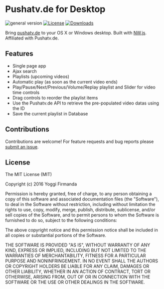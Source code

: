 # Pushatv.de for Desktop

![general version](http://img.shields.io/badge/version-0.1.2-green.svg)
[![License](http://img.shields.io/:license-mit-blue.svg)](http://doge.mit-license.org)
[![Downloads](https://img.shields.io/github/downloads/cescgie/nwjs-pushatvde/latest/total.svg)](https://github.com/cescgie/nwjs-pushatvde/releases/latest)

Bring [pushatv.de](http://pushatv.de) to your OS X or Windows desktop. Built with [NW.js](http://nwjs.io/). Affiliated with Pushatv.de.

## Features
* Single page app
* Ajax search
* Playlists (upcoming videos)
* Automatic play (as soon as the current video ends)
* Play/Pause/Next/Previous/Volume/Replay playlist and Slider for video time controls
* Drag controls to reorder the playlist items
* Use the Pushatv.de API to retrieve the pre-populated video datas using the ID
* Save the current playlist in Database

## Contributions

Contributions are welcome! For feature requests and bug reports please [submit an issue](https://github.com/cescgie/nwjs-pushatvde/issues).

## License

The MIT License (MIT)

Copyright (c) 2016 Yoggi Firmanda

Permission is hereby granted, free of charge, to any person obtaining a copy
of this software and associated documentation files (the "Software"), to deal
in the Software without restriction, including without limitation the rights
to use, copy, modify, merge, publish, distribute, sublicense, and/or sell
copies of the Software, and to permit persons to whom the Software is
furnished to do so, subject to the following conditions:

The above copyright notice and this permission notice shall be included in all
copies or substantial portions of the Software.

THE SOFTWARE IS PROVIDED "AS IS", WITHOUT WARRANTY OF ANY KIND, EXPRESS OR
IMPLIED, INCLUDING BUT NOT LIMITED TO THE WARRANTIES OF MERCHANTABILITY,
FITNESS FOR A PARTICULAR PURPOSE AND NONINFRINGEMENT. IN NO EVENT SHALL THE
AUTHORS OR COPYRIGHT HOLDERS BE LIABLE FOR ANY CLAIM, DAMAGES OR OTHER
LIABILITY, WHETHER IN AN ACTION OF CONTRACT, TORT OR OTHERWISE, ARISING FROM,
OUT OF OR IN CONNECTION WITH THE SOFTWARE OR THE USE OR OTHER DEALINGS IN THE
SOFTWARE.
